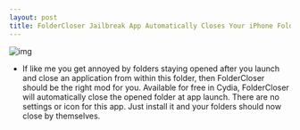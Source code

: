 ```yaml
---
layout: post
title: FolderCloser Jailbreak App Automatically Closes Your iPhone Folders
---
```

![img](http://media.idownloadblog.com/wp-content/uploads/2010/08/FolderCloser-e1282238072613.png)
* If like me you get annoyed by folders staying opened after you launch and close an application from within this folder, then FolderCloser should be the right mod for you. Available for free in Cydia, FolderCloser will automatically close the opened folder at app launch. There are no settings or icon for this app. Just install it and your folders should now close by themselves.

